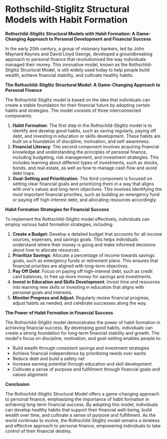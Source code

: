 # Rothschild-Stiglitz Structural Models with Habit Formation

**Rothschild-Stiglitz Structural Models with Habit Formation: A Game-Changing Approach to Personal Development and Financial Success**

In the early 20th century, a group of visionary bankers, led by John Maynard Keynes and David Lloyd George, developed a groundbreaking approach to personal finance that revolutionized the way individuals managed their money. This innovative model, known as the Rothschild-Stiglitz Structural Model, is still widely used today to help people build wealth, achieve financial stability, and cultivate healthy habits.

**The Rothschild-Stiglitz Structural Model: A Game-Changing Approach to Personal Finance**

The Rothschild-Stiglitz model is based on the idea that individuals can create a stable foundation for their financial future by adopting certain habits and strategies. The model consists of three interconnected components:

1. **Habit Formation**: The first step in the Rothschild-Stiglitz model is to identify and develop good habits, such as saving regularly, paying off debt, and investing in education or skills development. These habits are built on a foundation of discipline, motivation, and self-awareness.
2. **Financial Literacy**: The second component involves acquiring financial knowledge and understanding the principles of personal finance, including budgeting, risk management, and investment strategies. This includes learning about different types of investments, such as stocks, bonds, and real estate, as well as how to manage cash flow and avoid debt traps.
3. **Goal-Setting and Prioritization**: The third component is focused on setting clear financial goals and prioritizing them in a way that aligns with one's values and long-term objectives. This involves identifying the most important financial priorities, such as building an emergency fund or paying off high-interest debt, and allocating resources accordingly.

**Habit Formation Strategies for Financial Success**

To implement the Rothschild-Stiglitz model effectively, individuals can employ various habit formation strategies, including:

1. **Create a Budget**: Develop a detailed budget that accounts for all income sources, expenses, and savings goals. This helps individuals understand where their money is going and make informed decisions about how to allocate resources.
2. **Prioritize Savings**: Allocate a percentage of income towards savings goals, such as emergency funds or retirement plans. This ensures that financial priorities are aligned with long-term objectives.
3. **Pay Off Debt**: Focus on paying off high-interest debt, such as credit card balances, to free up more money for savings and investments.
4. **Invest in Education and Skills Development**: Invest time and resources into learning new skills or investing in education that aligns with personal goals and interests.
5. **Monitor Progress and Adjust**: Regularly review financial progress, adjust habits as needed, and celebrate successes along the way.

**The Power of Habit Formation in Financial Success**

The Rothschild-Stiglitz model demonstrates the power of habit formation in achieving financial success. By developing good habits, individuals can create a strong foundation for long-term financial stability and growth. The model's focus on discipline, motivation, and goal-setting enables people to:

* Build wealth through consistent savings and investment strategies
* Achieve financial independence by prioritizing needs over wants
* Reduce debt and build a safety net
* Increase earning potential through education and skill development
* Cultivate a sense of purpose and fulfillment through financial goals and values alignment

**Conclusion**

The Rothschild-Stiglitz Structural Model offers a game-changing approach to personal finance, emphasizing the importance of habit formation in achieving long-term financial success. By adopting this model, individuals can develop healthy habits that support their financial well-being, build wealth over time, and cultivate a sense of purpose and fulfillment. As the world continues to evolve, the Rothschild-Stiglitz model remains a timeless and effective approach to personal finance, empowering individuals to take control of their financial destiny.
